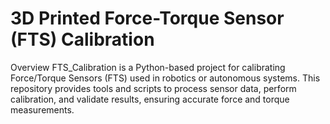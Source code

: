 # 3D Printed Force-Torque Sensor (FTS) Calibration

Overview
FTS_Calibration is a Python-based project for calibrating Force/Torque Sensors (FTS) used in robotics or autonomous systems. This repository provides tools and scripts to process sensor data, perform calibration, and validate results, ensuring accurate force and torque measurements.

